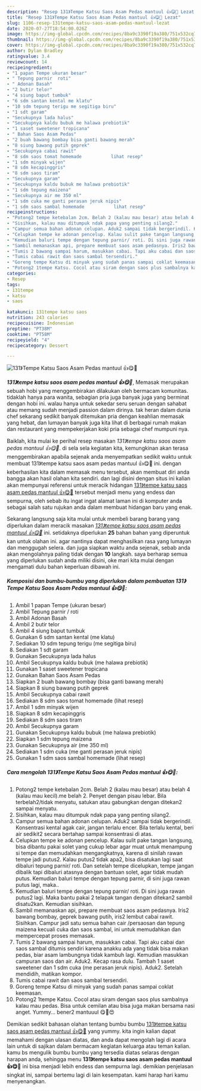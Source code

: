 ```yaml
---
description: "Resep 131》Tempe Katsu Saos Asam Pedas mantuul 👍😋🥰 Lezat"
title: "Resep 131》Tempe Katsu Saos Asam Pedas mantuul 👍😋🥰 Lezat"
slug: 1106-resep-131tempe-katsu-saos-asam-pedas-mantuul-lezat
date: 2020-07-27T18:54:00.026Z
image: https://img-global.cpcdn.com/recipes/8ba9c3390f19a380/751x532cq70/131tempe-katsu-saos-asam-pedas-mantuul-👍😋🥰-foto-resep-utama.jpg
thumbnail: https://img-global.cpcdn.com/recipes/8ba9c3390f19a380/751x532cq70/131tempe-katsu-saos-asam-pedas-mantuul-👍😋🥰-foto-resep-utama.jpg
cover: https://img-global.cpcdn.com/recipes/8ba9c3390f19a380/751x532cq70/131tempe-katsu-saos-asam-pedas-mantuul-👍😋🥰-foto-resep-utama.jpg
author: Dylan Bradley
ratingvalue: 3.4
reviewcount: 14
recipeingredient:
- "1 papan Tempe ukuran besar"
- " Tepung parnir  roti"
- " Adonan Basah"
- "2 butir telor"
- "4 siung baput tumbuk"
- "6 sdm santan kental me klatu"
- "10 sdm tepung terigu me segitiga biru"
- "1 sdt garam"
- "Secukupnya lada halus"
- "Secukupnya kaldu bubuk me halawa prebiotik"
- "1 saset sweetener tropicana"
- " Bahan Saos Asam Pedas"
- "2 buah bawang bombay bisa ganti bawang merah"
- "8 siung bawang putih geprek"
- "Secukupnya cabai rawit"
- "8 sdm saos tomat homemade           lihat resep"
- "1 sdm minyak wijen"
- "8 sdm kecapinggris"
- "8 sdm saos tiram"
- "Secukupnya garam"
- "Secukupnya kaldu bubuk me halawa prebiotik"
- "1 sdm tepung maizena"
- "Secukupnya air me 350 ml"
- "1 sdm cuka me ganti perasan jeruk nipis"
- "1 sdm saos sambal homemade           lihat resep"
recipeinstructions:
- "Potong2 tempe ketebalan 2cm. Belah 2 (kalau mau besar) atau belah 4 (kalau mau kecil).me belah 2. Penyet dengan pisau lebar. Bila terbelah2/tidak menyatu, satukan atau gabungkan dengan ditekan2 sampai menyatu."
- "Sisihkan, kalau mau ditumpuk ndak papa yang penting silang2."
- "Campur semua bahan adonan celupan. Aduk2 sampai tidak bergerindil. Konsentrasi kental agak cair, jangan terlalu encer. Bila terlalu kental, beri air sedikit2 secara bertahap sampai konsentrasi di atas."
- "Celupkan tempe ke adonan pencelup. Kalau sulit pake tangan langsung, bisa dibantu pakai solet yang cukup lebar agar muat untuk menampung si tempe dan memudahkan mengangkatnya, karena di sinilah rawan tempe jadi putus2. Kalau putus2 tidak apa2, bisa disatukan lagi saat dibaluri tepung parnir/ roti. Dan setelah tempe dicelupkan, tempe jangan dibalik tapi dibaluri atasnya dengan bantuan solet, agar tidak mudah putus. Kemudian baluri tempe dengan tepung parnir, di sini juga rawan putus lagi, maka.."
- "Kemudian baluri tempe dengan tepung parnir/ roti. Di sini juga rawan putus2 lagi. Maka bantu pakai 2 telapak tangan dengan ditekan2 sambil disatu2kan. Kemudian sisihkan."
- "Sambil memanaskan api, prepare membuat saos asam pedasnya. Iris2 bawang bombay, geprek bawang putih, iris2 lembut cabai rawit. Sisihkan. Campur jadi satu semua bahan cair /persaosan dan tepung maizena kecuali cuka dan saos sambal, ini untuk memudahkan dan mempercepat proses memasak."
- "Tumis 2 bawang sampai harum, masukkan cabai. Tapi aku cabai dan saos sambal ditumis sendiri karena anakku ada yang tidak bisa makan pedas, biar asam lambungnya tidak kambuh lagi. Kemudian masukkan campuran saos dan air. Aduk2. Kecap rasa dulu. Tambah 1 saset sweetener dan 1 sdm cuka (me perasan jeruk nipis). Aduk2. Setelah mendidih, matikan kompor."
- "Tumis cabai rawit dan saos sambal tersendiri."
- "Goreng tempe Katsu di minyak yang sudah panas sampai coklat keemasan."
- "Potong2 1tempe Katsu. Cocol atau siram dengan saos plus sambalnya kalau mau pedas. Bisa untuk cemilan atau bisa juga makan bersama nasi anget. Yummy... bener2 mantuuul 😋🤩😍"
categories:
- Resep
tags:
- 131tempe
- katsu
- saos

katakunci: 131tempe katsu saos 
nutrition: 243 calories
recipecuisine: Indonesian
preptime: "PT38M"
cooktime: "PT58M"
recipeyield: "4"
recipecategory: Dessert

---
```



![131》Tempe Katsu Saos Asam Pedas mantuul 👍😋🥰](https://img-global.cpcdn.com/recipes/8ba9c3390f19a380/751x532cq70/131tempe-katsu-saos-asam-pedas-mantuul-👍😋🥰-foto-resep-utama.jpg)

<b><i>131》tempe katsu saos asam pedas mantuul 👍😋🥰</i></b>, Memasak merupakan sebuah hobi yang menggembirakan dilakukan oleh bermacam komunitas. tidaklah hanya para wanita, sebagian pria juga banyak juga yang berminat dengan hobi ini. walau hanya untuk sekedar seru seruan dengan sahabat atau memang sudah menjadi passion dalam dirinya. tak heran dalam dunia chef sekarang sedikit banyak ditemukan pria dengan keahlian memasak yang hebat, dan lumayan banyak juga kita lihat di berbagai rumah makan dan restaurant yang mempekerjakan koki pria sebagai chef mumpuni nya.

Baiklah, kita mulai ke perihal resep masakan <i>131》tempe katsu saos asam pedas mantuul 👍😋🥰</i>. di sela sela kegiatan kita, kemungkinan akan terasa menggembirakan apabila sejenak anda menyempatkan sedikit waktu untuk membuat 131》tempe katsu saos asam pedas mantuul 👍😋🥰 ini. dengan keberhasilan kita dalam memasak menu tersebut, akan membuat diri anda bangga akan hasil olahan kita sendiri. dan lagi disini dengan situs ini kalian akan mempunyai referensi untuk meracik hidangan <u>131》tempe katsu saos asam pedas mantuul 👍😋🥰</u> tersebut menjadi menu yang endess dan sempurna, oleh sebab itu ingat ingat alamat laman ini di komputer anda sebagai salah satu rujukan anda dalam membuat hidangan baru yang enak.




Sekarang langsung saja kita mulai untuk membeli barang barang yang diperlukan dalam meracik masakan <u><i>131》tempe katsu saos asam pedas mantuul 👍😋🥰</i></u> ini. setidaknya diperlukan <b>25</b> bahan bahan yang diperuntuk kan untuk olahan ini. agar nantinya dapat menghasilkan rasa yang lumayan dan menggugah selera. dan juga siapkan waktu anda sejenak, sebab anda akan mengolahnya paling tidak dengan <b>10</b> langkah. saya berharap semua yang diperlukan sudah anda miliki disini, oke mari kita mulai dengan mengamati dulu bahan keperluan dibawah ini.

<!--inarticleads1-->

##### Komposisi dan bumbu-bumbu yang diperlukan dalam pembuatan 131》Tempe Katsu Saos Asam Pedas mantuul 👍😋🥰:

1. Ambil 1 papan Tempe (ukuran besar)
1. Ambil  Tepung parnir / roti
1. Ambil  Adonan Basah
1. Ambil 2 butir telor
1. Ambil 4 siung baput tumbuk
1. Gunakan 6 sdm santan kental (me klatu)
1. Sediakan 10 sdm tepung terigu (me segitiga biru)
1. Sediakan 1 sdt garam
1. Gunakan Secukupnya lada halus
1. Ambil Secukupnya kaldu bubuk (me halawa prebiotik)
1. Gunakan 1 saset sweetener tropicana
1. Gunakan  Bahan Saos Asam Pedas
1. Siapkan 2 buah bawang bombay (bisa ganti bawang merah)
1. Siapkan 8 siung bawang putih geprek
1. Ambil Secukupnya cabai rawit
1. Sediakan 8 sdm saos tomat homemade           (lihat resep)
1. Ambil 1 sdm minyak wijen
1. Siapkan 8 sdm kecapinggris
1. Sediakan 8 sdm saos tiram
1. Ambil Secukupnya garam
1. Gunakan Secukupnya kaldu bubuk (me halawa prebiotik)
1. Siapkan 1 sdm tepung maizena
1. Gunakan Secukupnya air (me 350 ml)
1. Sediakan 1 sdm cuka (me ganti perasan jeruk nipis)
1. Gunakan 1 sdm saos sambal homemade           (lihat resep)




<!--inarticleads2-->

##### Cara mengolah 131》Tempe Katsu Saos Asam Pedas mantuul 👍😋🥰:

1. Potong2 tempe ketebalan 2cm. Belah 2 (kalau mau besar) atau belah 4 (kalau mau kecil).me belah 2. Penyet dengan pisau lebar. Bila terbelah2/tidak menyatu, satukan atau gabungkan dengan ditekan2 sampai menyatu.
1. Sisihkan, kalau mau ditumpuk ndak papa yang penting silang2.
1. Campur semua bahan adonan celupan. Aduk2 sampai tidak bergerindil. Konsentrasi kental agak cair, jangan terlalu encer. Bila terlalu kental, beri air sedikit2 secara bertahap sampai konsentrasi di atas.
1. Celupkan tempe ke adonan pencelup. Kalau sulit pake tangan langsung, bisa dibantu pakai solet yang cukup lebar agar muat untuk menampung si tempe dan memudahkan mengangkatnya, karena di sinilah rawan tempe jadi putus2. Kalau putus2 tidak apa2, bisa disatukan lagi saat dibaluri tepung parnir/ roti. Dan setelah tempe dicelupkan, tempe jangan dibalik tapi dibaluri atasnya dengan bantuan solet, agar tidak mudah putus. Kemudian baluri tempe dengan tepung parnir, di sini juga rawan putus lagi, maka..
1. Kemudian baluri tempe dengan tepung parnir/ roti. Di sini juga rawan putus2 lagi. Maka bantu pakai 2 telapak tangan dengan ditekan2 sambil disatu2kan. Kemudian sisihkan.
1. Sambil memanaskan api, prepare membuat saos asam pedasnya. Iris2 bawang bombay, geprek bawang putih, iris2 lembut cabai rawit. Sisihkan. Campur jadi satu semua bahan cair /persaosan dan tepung maizena kecuali cuka dan saos sambal, ini untuk memudahkan dan mempercepat proses memasak.
1. Tumis 2 bawang sampai harum, masukkan cabai. Tapi aku cabai dan saos sambal ditumis sendiri karena anakku ada yang tidak bisa makan pedas, biar asam lambungnya tidak kambuh lagi. Kemudian masukkan campuran saos dan air. Aduk2. Kecap rasa dulu. Tambah 1 saset sweetener dan 1 sdm cuka (me perasan jeruk nipis). Aduk2. Setelah mendidih, matikan kompor.
1. Tumis cabai rawit dan saos sambal tersendiri.
1. Goreng tempe Katsu di minyak yang sudah panas sampai coklat keemasan.
1. Potong2 1tempe Katsu. Cocol atau siram dengan saos plus sambalnya kalau mau pedas. Bisa untuk cemilan atau bisa juga makan bersama nasi anget. Yummy... bener2 mantuuul 😋🤩😍




Demikian sedikit bahasan olahan tentang bumbu bumbu <u>131》tempe katsu saos asam pedas mantuul 👍😋🥰</u> yang yummy. kita ingin kalian dapat memahami dengan ulasan diatas, dan anda dapat mengolah lagi di acara lain untuk di sajikan dalam bermacam kegiatan keluarga atau teman kalian. kamu bs mengulik bumbu bumbu yang tersedia diatas selaras dengan harapan anda, sehingga menu <b>131》tempe katsu saos asam pedas mantuul 👍😋🥰</b> ini bisa menjadi lebih endess dan sempurna lagi. demikian penjelasan singkat ini, sampai bertemu lagi di lain kesempatan. kami harap hari kamu menyenangkan.
